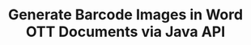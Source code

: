 ---
############################# Static ############################
layout: "auto-gen-gist"
draft: false
path: "assembly/java/barcode/ott"
otherformats: DOC DOCX DOCM DOT DOTX DOTM RTF ODT 

############################# Head ############################
head_title: "Barcodes Creation & Editing in Word Processing Documents via Java"
head_description: "GroupDocs.Assembly java API has enables programmers to create, add & edit barcode images inside Word (DOC, DOCX, DOCM, DOT, DOTX, RTF & ODT) documents."

############################# Header ############################
title: "Generate Barcode Images in Word OTT Documents via Java API"
description: "GroupDocs.Assembly java API makes it easy for software developers to dynamically create & modify Barcode images inside their Word OTT documents inside Java applications."

######################### Download Button #######################
button:
    enable: true

############################# About ############################
about:
    enable: true
    title: "How to Create & Edit Barcodes in Word Processing Documents?"
    content: |
     Barcodes are getting popular and are used everywhere these days. It started to appear in grocery stores in mid-1970s and today can found it in books, tickets, hospitals for tracking medications, auto parts stores and many more. This web page will explains how to dynamically create and add barcode images in different types documents and emails inside Java applications. GroupDocs.Assembly for Java is a very useful API that helps software developers to create powerful document automation and reporting applications. It provides supports for handling many popular document formats such as PDF, HTML, XPS, Microsoft Office Word, Excel worksheets, PowerPoint presentations, Outlook email & many more. The Java API makes it easy to create and insert Barcode images inside documents as well as in email messages with just a couple of lines of code. It also supports modifying barcode image properties such as scale barcode image, alter fore and back colors, change barcode image resolution, barcode text placement, change fonts and more.

############################# content ############################
steps:
    enable: true
    block:
    - title_left: "Barcodes Images Generation in OTT Documents"
      content_left: |
       The following java code example shows dynamic creation and insertion of Barcode images inside Microsoft Word OTT documents. Developers can achieve the task using just a couple of lines of Java code.

      title_right: "Add Barcodes in OTT File via Java"
      content_right: |
        * Create an instance of [DocumentAssembler ](https://apireference.groupdocs.com/assembly/java/com.groupdocs.assembly/DocumentAssembler) 
        * Call [AssembleDocument]( https://apireference.groupdocs.com/assembly/java/com.groupdocs.assembly/DocumentAssembler#assembleDocument-java.io.InputStream-java.io.OutputStream-com.groupdocs.assembly.DataSourceInfo...-) method with the following parameters
          * Stream to read a template document from.
          * Stream to write the resultant document.
          * Document loading and saving options.
          * Details Information on data source objects to be used. 

     
      gisthash: "eaf50ed48706b66730933fc4b57cdd87"
      gistfile: "barcodes_creation_in_word_documents.java"

    - title_left: "System Requirements"
      content_left: |
        GroupDocs.Assembly Java APIs are supported on all major platforms and operating systems. It can generate documents in Microsoft Word, Excel, PowerPoint, Outlook, OpenOffice & 50+ other formats. For complete system requirements guide, please visit [system requirements](https://docs.groupdocs.com/assembly/java/system-requirements/) Before executing the code below, please make sure that you have the following prerequisites installled on your system:
        * Operating Systems: Microsoft Windows, Linux, MacOS
        * Java Versions Support: J2SE 7.0 (1.7), J2SE 8.0 (1.8) or above
        * Get the latest version of GroupDocs.Assembly Java APIs from [Maven](https://mvnrepository.com/artifact/com.groupdocs/groupdocs-assembly/)
        
      title_right: "Why Use GroupDocs.Assembly"
      content_right: |
        * Create custom documents from templates.
        * Dynamically attach email attachments.
        * No additional software is required to create and automate documents.
        * Generates an output document based on the data source.
        * Dynamically insert out document content in report
        * Apply formula during spreadsheet assembly.
        * Provides support for Multiple data formats
        * Sequential data operations support.

demos:
    enable: true
        

about_formats:
    enable: true


more_formats:
    enable: true


back_to_top:
    enable: true
---